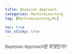 ```yaml
---
title: Bayesian Approach
categories: MachineLearning
tag: [MachineLearning,ML]

toc: true
toc_sticky: true
---
```


<div style="font-size: 0.9rem; font-weight:300; line-height: 1.6rem;">
Bayesian Approach란 무엇인가?<br>

</div>



